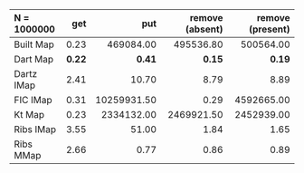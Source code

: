 | N = 1000000 | get | put | remove (absent) | remove (present) |
| :--- | ---: | ---: | ---: | ---: |
| Built Map | 0.23 | 469084.00 | 495536.80 | 500564.00 |
| Dart Map | **0.22** | **0.41** | **0.15** | **0.19** |
| Dartz IMap | 2.41 | 10.70 | 8.79 | 8.89 |
| FIC IMap | 0.31 | 10259931.50 | 0.29 | 4592665.00 |
| Kt Map | 0.23 | 2334132.00 | 2469921.50 | 2452939.00 |
| Ribs IMap | 3.55 | 51.00 | 1.84 | 1.65 |
| Ribs MMap | 2.66 | 0.77 | 0.86 | 0.89 |

